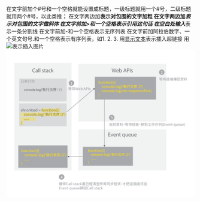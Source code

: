 
在文字前加个#号和一个空格就能设置成标题，一级标题就用一个#号，二级标题就用两个#号，以此类推；
在文字两边加**表示对包围的文字加粗
在文字两边加*表示对包围的文字做斜体
在文字前加>和一个空格表示引用这句话
在空白处输入***表示一条分割线
在文字前加-和一个空格表示无序列表
在文字前加阿拉伯数字、一个英文句号.和一个空格表示有序列表，如1. 2. 3.
用[显示文本](链接地址)表示插入超链接
用![](图片链接地址)表示插入图片
![](JS/异步执行路径图.png) 
